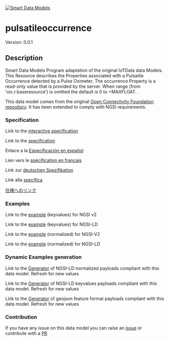 [![Smart Data Models](https://smartdatamodels.org/wp-content/uploads/2022/01/SmartDataModels_logo.png "Logo")](https://smartdatamodels.org)
# pulsatileoccurrence
Version: 0.0.1

## Description 

Smart Data Models Program adaptation of the original IoTData data Models. This Resource describes the Properties associated with a Pulsatile Occurrence detected by a Pulse Oximeter.  The occurrence Property is a read-only value that is provided by the server.  When range (from 'oic.r.baseresource') is omitted the default is 0 to +MAXFLOAT.

This data model comes from the original [Open Connectivity Foundation repository](https://github.com/openconnectivityfoundation/IoTDataModels). It has been extended to comply with NGSI requirements.
### Specification

Link to the [interactive specification](https://swagger.lab.fiware.org/?url=https://smart-data-models.github.io/dataModel.OCF/pulsatileoccurrence/swagger.yaml)

Link to the [specification](https://github.com/smart-data-models/dataModel.OCF/blob/master/pulsatileoccurrence/doc/spec.md)

Enlace a la [Especificación en español](https://github.com/smart-data-models/dataModel.OCF/blob/master/pulsatileoccurrence/doc/spec_ES.md)

Lien vers le [spécification en français](https://github.com/smart-data-models/dataModel.OCF/blob/master/pulsatileoccurrence/doc/spec_FR.md)

Link zur [deutschen Spezifikation](https://github.com/smart-data-models/dataModel.OCF/blob/master/pulsatileoccurrence/doc/spec_DE.md)

Link alla [specifica](https://github.com/smart-data-models/dataModel.OCF/blob/master/pulsatileoccurrence/doc/spec_IT.md)

[仕様へのリンク](https://github.com/smart-data-models/dataModel.OCF/blob/master/pulsatileoccurrence/doc/spec_JA.md)
### Examples

Link to the [example](https://smart-data-models.github.io/dataModel.OCF/pulsatileoccurrence/examples/example.json) (keyvalues) for NGSI v2

Link to the [example](https://smart-data-models.github.io/dataModel.OCF/pulsatileoccurrence/examples/example.jsonld) (keyvalues) for NGSI-LD

Link to the [example](https://smart-data-models.github.io/dataModel.OCF/pulsatileoccurrence/examples/example-normalized.json) (normalized) for NGSI-V2

Link to the [example](https://smart-data-models.github.io/dataModel.OCF/pulsatileoccurrence/examples/example-normalized.jsonld) (normalized) for NGSI-LD
### Dynamic Examples generation

Link to the [Generator](https://smartdatamodels.org/extra/ngsi-ld_generator.php?schemaUrl=https://raw.githubusercontent.com/smart-data-models/dataModel.OCF/master/pulsatileoccurrence/schema.json&email=info@smartdatamodels.org) of NGSI-LD normalized payloads compliant with this data model. Refresh for new values

Link to the [Generator](https://smartdatamodels.org/extra/ngsi-ld_generator_keyvalues.php?schemaUrl=https://raw.githubusercontent.com/smart-data-models/dataModel.OCF/master/pulsatileoccurrence/schema.json&email=info@smartdatamodels.org) of NGSI-LD keyvalues payloads compliant with this data model. Refresh for new values

Link to the [Generator](https://smartdatamodels.org/extra/geojson_features_generator.php?schemaUrl=https://raw.githubusercontent.com/smart-data-models/dataModel.OCF/master/pulsatileoccurrence/schema.json&email=info@smartdatamodels.org) of geojson feature format payloads compliant with this data model. Refresh for new values
### Contribution

 If you have any issue on this data model you can raise an [issue](https://github.com/smart-data-models/dataModel.OCF/issues)  or contribute with a [PR](https://github.com/smart-data-models/dataModel.OCF/pulls)